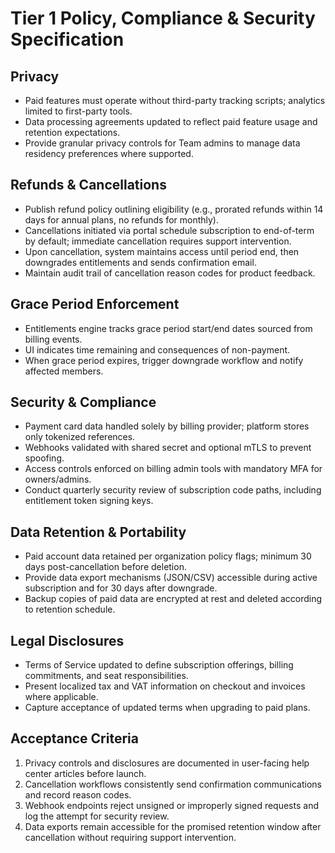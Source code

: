 # Tier 1 Policy, Compliance & Security Specification

## Privacy
- Paid features must operate without third-party tracking scripts; analytics limited to first-party tools.
- Data processing agreements updated to reflect paid feature usage and retention expectations.
- Provide granular privacy controls for Team admins to manage data residency preferences where supported.

## Refunds & Cancellations
- Publish refund policy outlining eligibility (e.g., prorated refunds within 14 days for annual plans, no refunds for monthly).
- Cancellations initiated via portal schedule subscription to end-of-term by default; immediate cancellation requires support intervention.
- Upon cancellation, system maintains access until period end, then downgrades entitlements and sends confirmation email.
- Maintain audit trail of cancellation reason codes for product feedback.

## Grace Period Enforcement
- Entitlements engine tracks grace period start/end dates sourced from billing events.
- UI indicates time remaining and consequences of non-payment.
- When grace period expires, trigger downgrade workflow and notify affected members.

## Security & Compliance
- Payment card data handled solely by billing provider; platform stores only tokenized references.
- Webhooks validated with shared secret and optional mTLS to prevent spoofing.
- Access controls enforced on billing admin tools with mandatory MFA for owners/admins.
- Conduct quarterly security review of subscription code paths, including entitlement token signing keys.

## Data Retention & Portability
- Paid account data retained per organization policy flags; minimum 30 days post-cancellation before deletion.
- Provide data export mechanisms (JSON/CSV) accessible during active subscription and for 30 days after downgrade.
- Backup copies of paid data are encrypted at rest and deleted according to retention schedule.

## Legal Disclosures
- Terms of Service updated to define subscription offerings, billing commitments, and seat responsibilities.
- Present localized tax and VAT information on checkout and invoices where applicable.
- Capture acceptance of updated terms when upgrading to paid plans.

## Acceptance Criteria
1. Privacy controls and disclosures are documented in user-facing help center articles before launch.
2. Cancellation workflows consistently send confirmation communications and record reason codes.
3. Webhook endpoints reject unsigned or improperly signed requests and log the attempt for security review.
4. Data exports remain accessible for the promised retention window after cancellation without requiring support intervention.